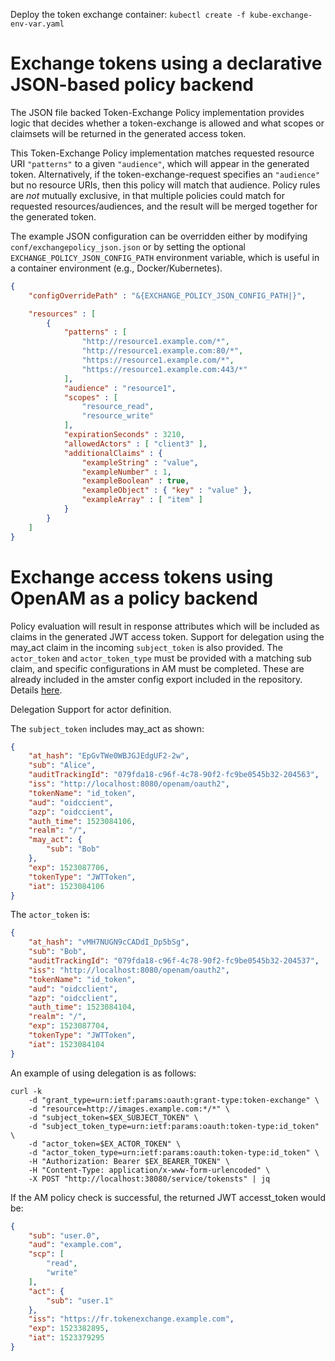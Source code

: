 Deploy the token exchange container:
``kubectl create -f kube-exchange-env-var.yaml``

# Exchange tokens using a declarative JSON-based policy backend

The JSON file backed Token-Exchange Policy implementation provides logic that decides whether a token-exchange
is allowed and what scopes or claimsets will be returned in the generated access token.

This Token-Exchange Policy implementation matches requested resource URI `"patterns"` to a given `"audience"`,
which will appear in the generated token. Alternatively, if the token-exchange-request specifies an `"audience"` but
no resource URIs, then this policy will match that audience. Policy rules are _not_ mutually exclusive, in that
multiple policies could match for requested resources/audiences, and the result will be merged together for the
generated token.

The example JSON configuration can be overridden either by modifying `conf/exchangepolicy_json.json` or by
setting the optional `EXCHANGE_POLICY_JSON_CONFIG_PATH` environment variable, which is useful in a container
environment (e.g., Docker/Kubernetes).

```json
{
    "configOverridePath" : "&{EXCHANGE_POLICY_JSON_CONFIG_PATH|}",

    "resources" : [
        {
            "patterns" : [
                "http://resource1.example.com/*",
                "http://resource1.example.com:80/*",
                "https://resource1.example.com/*",
                "https://resource1.example.com:443/*"
            ],
            "audience" : "resource1",
            "scopes" : [
                "resource_read",
                "resource_write"
            ],
            "expirationSeconds" : 3210,
            "allowedActors" : [ "client3" ],
            "additionalClaims" : {
                "exampleString" : "value",
                "exampleNumber" : 1,
                "exampleBoolean" : true,
                "exampleObject" : { "key" : "value" },
                "exampleArray" : [ "item" ]
            }
        }
    ]
}
```
# Exchange access tokens using OpenAM as a policy backend

Policy evaluation will result in response attributes which will be included as claims in the generated JWT access token.
Support for delegation using the may_act claim in the incoming `subject_token` is also provided. The `actor_token` and `actor_token_type` must be provided with a matching sub claim, and specific configurations in AM must be completed. These are already included in the amster config export included in the repository.
Details [here](https://forum.forgerock.com/2018/04/token-exchange-and-delegation/).

Delegation Support for actor definition.

The `subject_token` includes may_act as shown:
```json
{
    "at_hash": "EpGvTWe0WBJGJEdgUF2-2w",
    "sub": "Alice",
    "auditTrackingId": "079fda18-c96f-4c78-90f2-fc9be0545b32-204563",
    "iss": "http://localhost:8080/openam/oauth2",
    "tokenName": "id_token",
    "aud": "oidccient",
    "azp": "oidccient",
    "auth_time": 1523084106,
    "realm": "/",
    "may_act": {
        "sub": "Bob"
    },
    "exp": 1523087706,
    "tokenType": "JWTToken",
    "iat": 1523084106
}
```
The `actor_token` is:
```json
{
    "at_hash": "vMH7NUGN9cCADdI_Dp5bSg",
    "sub": "Bob",
    "auditTrackingId": "079fda18-c96f-4c78-90f2-fc9be0545b32-204537",
    "iss": "http://localhost:8080/openam/oauth2",
    "tokenName": "id_token",
    "aud": "oidcclient",
    "azp": "oidcclient",
    "auth_time": 1523084104,
    "realm": "/",
    "exp": 1523087704,
    "tokenType": "JWTToken",
    "iat": 1523084104
}
```


An example of using delegation is as follows:
```text
curl -k     
    -d "grant_type=urn:ietf:params:oauth:grant-type:token-exchange" \
    -d "resource=http://images.example.com:*/*" \
    -d "subject_token=$EX_SUBJECT_TOKEN" \
    -d "subject_token_type=urn:ietf:params:oauth:token-type:id_token" \
    -d "actor_token=$EX_ACTOR_TOKEN" \
    -d "actor_token_type=urn:ietf:params:oauth:token-type:id_token" \
    -H "Authorization: Bearer $EX_BEARER_TOKEN" \
    -H "Content-Type: application/x-www-form-urlencoded" \
    -X POST "http://localhost:38080/service/tokensts" | jq
```
If the AM policy check is successful, the returned JWT accesst_token would be:

```json
{
    "sub": "user.0",
    "aud": "example.com",
    "scp": [
        "read",
        "write"
    ],
    "act": {
        "sub": "user.1"
    },
    "iss": "https://fr.tokenexchange.example.com",
    "exp": 1523382895,
    "iat": 1523379295
}
```
